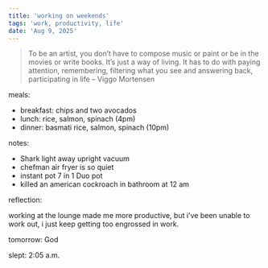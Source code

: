 ```yaml
---
title: 'working on weekends'
tags: 'work, productivity, life'
date: 'Aug 9, 2025'
---
```


> To be an artist, you don’t have to compose music or paint or be in the movies or write books. It’s just a way of living. It has to do with paying attention, remembering, filtering what you see and answering back, participating in life
> – Viggo Mortensen

meals:

- breakfast: chips and two avocados
- lunch: rice, salmon, spinach (4pm)
- dinner: basmati rice, salmon, spinach (10pm)

notes:

- Shark light away upright vacuum
- chefman air fryer is so quiet
- instant pot 7 in 1 Duo pot
- killed an american cockroach in bathroom at 12 am

reflection:

working at the lounge made me more productive, but i've been unable to work out, i just keep getting too engrossed in work.

tomorrow: God

slept: 2:05 a.m.
